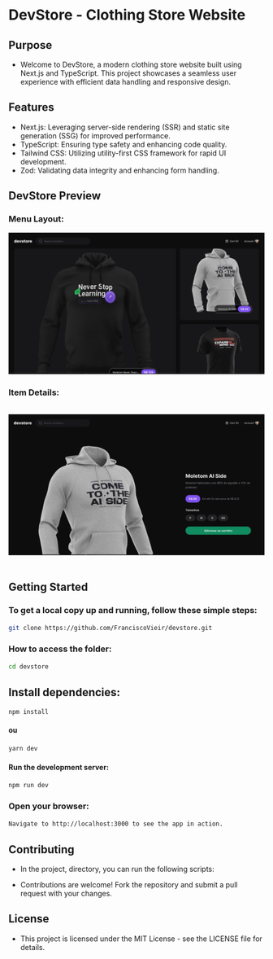 # DevStore - Clothing Store Website

## Purpose

- Welcome to DevStore, a modern clothing store website built using Next.js and TypeScript. This project showcases a seamless user experience with efficient data handling and responsive design.

## Features

- Next.js: Leveraging server-side rendering (SSR) and static site generation (SSG) for improved performance.
- TypeScript: Ensuring type safety and enhancing code quality.
- Tailwind CSS: Utilizing utility-first CSS framework for rapid UI development.
- Zod: Validating data integrity and enhancing form handling.

## DevStore Preview

### Menu Layout:

  <img src="./public/screenshot/screen1.png" alt="Screenshot 1" width="1200">
  <br>
  
### Item Details:
  
  <br>
    <img src="./public/screenshot/screen2.png" alt="Screenshot 2" width="1200">
  <br>
  <br>


## Getting Started

### To get a local copy up and running, follow these simple steps:

```bash
git clone https://github.com/FranciscoVieir/devstore.git
```

### How to access the folder:

```bash
cd devstore
```

## Install dependencies:

```bash
npm install
```

#### ou

```bash
yarn dev
```

#### Run the development server:

```bash
npm run dev
```



### Open your browser:

```bash
Navigate to http://localhost:3000 to see the app in action.
```

## Contributing

- In the project, directory, you can run the following scripts:

- Contributions are welcome! Fork the repository and submit a pull request with your changes.

## License

- This project is licensed under the MIT License - see the LICENSE file for details.
